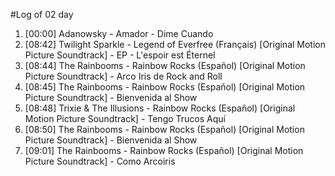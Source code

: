 #Log of 02 day

1. [00:00] Adanowsky - Amador - Dime Cuando
1. [08:42] Twilight Sparkle - Legend of Everfree (Français) [Original Motion Picture Soundtrack] - EP - L'espoir est Éternel
1. [08:44] The Rainbooms - Rainbow Rocks (Español) [Original Motion Picture Soundtrack] - Arco Iris de Rock and Roll
1. [08:45] The Rainbooms - Rainbow Rocks (Español) [Original Motion Picture Soundtrack] - Bienvenida al Show
1. [08:48] Trixie & The Illusions - Rainbow Rocks (Español) [Original Motion Picture Soundtrack] - Tengo Trucos Aquí
1. [08:50] The Rainbooms - Rainbow Rocks (Español) [Original Motion Picture Soundtrack] - Bienvenida al Show
1. [09:01] The Rainbooms - Rainbow Rocks (Español) [Original Motion Picture Soundtrack] - Como Arcoiris
